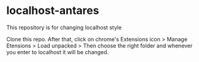 # localhost-antares
This repository is for changing localhost style


Clone this repo.
After that, click on chrome's Extensions icon > Manage Etensions > Load unpacked > Then choose the right folder and whenever you enter to localhost it will be changed.
